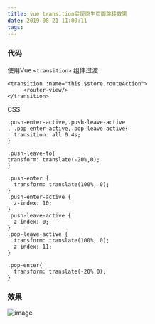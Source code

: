 ```yaml
---
title: vue transition实现原生页面跳转效果
date: 2019-08-21 11:00:11
tags:
---
```





### 代码
使用Vue `<transition>` 组件过渡

```
<transition :name="this.$store.routeAction">
     <router-view/>
</transition>
```
CSS
```
.push-enter-active,.push-leave-active
, .pop-enter-active,.pop-leave-active{
  transition: all 0.4s;
}

.push-leave-to{
transform: translate(-20%,0);
}

.push-enter {
  transform: translate(100%, 0);
}
.push-enter-active {
  z-index: 10;
}
.push-leave-active {
  z-index: 0;
}
.pop-leave-active {
  transform: translate(100%, 0);
  z-index: 11;
}

.pop-enter{
  transform: translate(-20%,0);
}

```
### 效果

![image](/blog/images/vue-transition.gif)